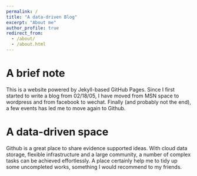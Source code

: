 ```yaml
---
permalink: /
title: "A data-driven Blog"
excerpt: "About me"
author_profile: true
redirect_from: 
  - /about/
  - /about.html
---
```


A brief note
======

This is a website powered by Jekyll-based GitHub Pages. Since I first started to write a blog from 02/18/05, I have moved from MSN space to wordpress and from facebook to wechat. Finally (and probably not the end), a few events has led me to move again to Github. 


A data-driven space 
======
Github is a great place to share evidence supported ideas. With cloud data storage, flexible infrastructure and a large community, a number of complex tasks can be achieved effortlessly. A place certainly help me to tidy up some uncompleted works, something I would recommend to my friends.

